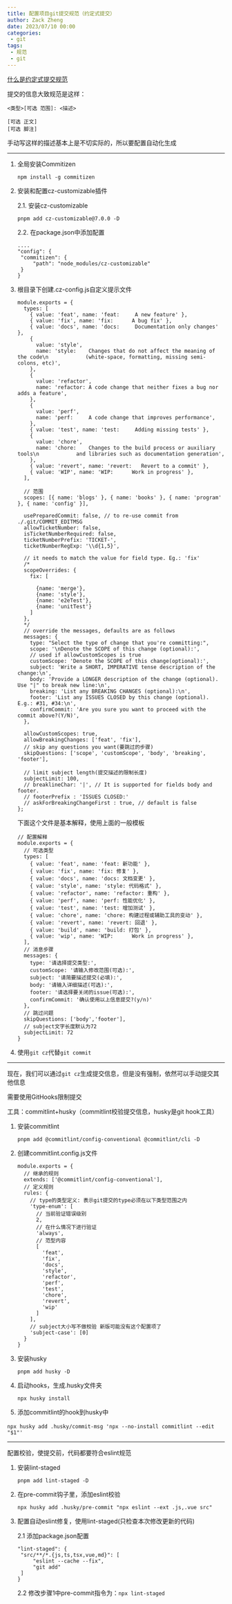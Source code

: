 ```yaml
---
title: 配置项目git提交规范（约定式提交）
author: Zack Zheng
date: 2023/07/10 00:00
categories:
 - git
tags:
 - 规范
 - git
---
```


[什么是约定式提交规范](https://www.conventionalcommits.org/zh-hans/v1.0.0/)

提交的信息大致规范是这样：

```
<类型>[可选 范围]: <描述>

[可选 正文]
[可选 脚注]
```

手动写这样的描述基本上是不切实际的，所以要配置自动化生成



____



1. 全局安装Commitizen

   `npm install -g commitizen`

2. 安装和配置cz-customizable插件

   2.1. 安装cz-customizable

   `pnpm add cz-customizable@7.0.0 -D`

   2.2. 在package.json中添加配置

   ```
   ....
   "config": {
   	"commitizen": {
   		"path": "node_modules/cz-customizable"
   	}
   }
   ```

3. 根目录下创建.cz-config.js自定义提示文件

   ```
   module.exports = {
     types: [
       { value: 'feat', name: 'feat:     A new feature' },
       { value: 'fix', name: 'fix:      A bug fix' },
       { value: 'docs', name: 'docs:     Documentation only changes' },
       {
         value: 'style',
         name: 'style:    Changes that do not affect the meaning of the code\n            (white-space, formatting, missing semi-colons, etc)',
       },
       {
         value: 'refactor',
         name: 'refactor: A code change that neither fixes a bug nor adds a feature',
       },
       {
         value: 'perf',
         name: 'perf:     A code change that improves performance',
       },
       { value: 'test', name: 'test:     Adding missing tests' },
       {
         value: 'chore',
         name: 'chore:    Changes to the build process or auxiliary tools\n            and libraries such as documentation generation',
       },
       { value: 'revert', name: 'revert:   Revert to a commit' },
       { value: 'WIP', name: 'WIP:      Work in progress' },
     ],
   
     // 范围
     scopes: [{ name: 'blogs' }, { name: 'books' }, { name: 'program' }, { name: 'config' }],
   
     usePreparedCommit: false, // to re-use commit from ./.git/COMMIT_EDITMSG
     allowTicketNumber: false,
     isTicketNumberRequired: false,
     ticketNumberPrefix: 'TICKET-',
     ticketNumberRegExp: '\\d{1,5}',
   
     // it needs to match the value for field type. Eg.: 'fix'
     /*
     scopeOverrides: {
       fix: [
   
         {name: 'merge'},
         {name: 'style'},
         {name: 'e2eTest'},
         {name: 'unitTest'}
       ]
     },
     */
     // override the messages, defaults are as follows
     messages: {
       type: "Select the type of change that you're committing:",
       scope: '\nDenote the SCOPE of this change (optional):',
       // used if allowCustomScopes is true
       customScope: 'Denote the SCOPE of this change(optional):',
       subject: 'Write a SHORT, IMPERATIVE tense description of the change:\n',
       body: 'Provide a LONGER description of the change (optional). Use "|" to break new line:\n',
       breaking: 'List any BREAKING CHANGES (optional):\n',
       footer: 'List any ISSUES CLOSED by this change (optional). E.g.: #31, #34:\n',
       confirmCommit: 'Are you sure you want to proceed with the commit above?(Y/N)',
     },
   
     allowCustomScopes: true,
     allowBreakingChanges: ['feat', 'fix'],
     // skip any questions you want(要跳过的步骤)
     skipQuestions: ['scope', 'customScope', 'body', 'breaking', 'footer'],
   
     // limit subject length(提交描述的限制长度)
     subjectLimit: 100,
     // breaklineChar: '|', // It is supported for fields body and footer.
     // footerPrefix : 'ISSUES CLOSED:'
     // askForBreakingChangeFirst : true, // default is false
   };
   
   ```

   下面这个文件是基本解释，使用上面的一般模板

   ```
   // 配置解释
   module.exports = {
     // 可选类型
     types: [
       { value: 'feat', name: 'feat: 新功能' },
       { value: 'fix', name: 'fix: 修复' },
       { value: 'docs', name: 'docs: 文档变更' },
       { value: 'style', name: 'style: 代码格式' },
       { value: 'refactor', name: 'refactor: 重构' },
       { value: 'perf', name: 'perf: 性能优化' },
       { value: 'test', name: 'test: 增加测试' },
       { value: 'chore', name: 'chore: 构建过程或辅助工具的变动' },
       { value: 'revert', name: 'revert: 回退' },
       { value: 'build', name: 'build: 打包' },
       { value: 'wip', name: 'WIP:      Work in progress' },
     ],
     // 消息步骤
     messages: {
       type: '请选择提交类型:',
       customScope: '请输入修改范围(可选):',
       subject: '请简要描述提交(必填):',
       body: '请输入详细描述(可选):',
       footer: '请选择要关闭的issue(可选):',
       confirmCommit: '确认使用以上信息提交?(y/n)'
     },
     // 跳过问题
     skipQuestions: ['body','footer'],
     // subject文字长度默认为72
     subjectLimit: 72
   }
   
   ```

4. 使用`git cz`代替`git commit`



____

现在，我们可以通过`git cz`生成提交信息，但是没有强制，依然可以手动提交其他信息

需要使用GitHooks限制提交

工具：commitlint+husky（commitlint校验提交信息，husky是git hook工具）

1. 安装commitlint

   `pnpm add @commitlint/config-conventional @commitlint/cli -D`

2. 创建commitlint.config.js文件

   ```
   module.exports = {
     // 继承的规则
     extends: ['@commitlint/config-conventional'],
     // 定义规则
     rules: {
       // type的类型定义: 表示git提交的type必须在以下类型范围之内
       'type-enum': [
         // 当前验证错误级别
         2,
         // 在什么情况下进行验证
         'always',
         // 范型内容
         [
           'feat',
           'fix',
           'docs',
           'style',
           'refactor',
           'perf',
           'test',
           'chore',
           'revert',
           'wip'
         ]
       ],
       // subject大小写不做校验 新版可能没有这个配置项了
       'subject-case': [0]
     }
   }
   ```



3. 安装husky

   `pnpm add husky -D`

4. 启动hooks，生成.husky文件夹

   `npx husky install`

5. 添加commitlint的hook到husky中

​		`npx husky add .husky/commit-msg 'npx --no-install commitlint --edit "$1"'`

____

配置校验，使提交前，代码都要符合eslint规范

1. 安装lint-staged

   `pnpm add lint-staged -D`

2. 在pre-commit钩子里，添加eslint校验

   `npx husky add .husky/pre-commit "npx eslint --ext .js,.vue src"`

3. 配置自动eslint修复，使用lint-staged(只检查本次修改更新的代码)

   2.1 添加package.json配置

   ```
   "lint-staged": {
   	"src/**/*.{js,ts,tsx,vue,md}": [
   		"eslint --cache --fix",
   		"git add"
   	]
   }
   ```

   2.2 修改步骤1中pre-commit指令为：`npx lint-staged `
